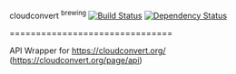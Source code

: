 cloudconvert <sup>brewing</sup> [![Build Status](https://drone.io/github.com/shamasis/cloudconvert/status.png)](https://drone.io/github.com/shamasis/cloudconvert/latest) [![Dependency Status](https://gemnasium.com/shamasis/cloudconvert.png)](https://gemnasium.com/shamasis/cloudconvert)

===============================

API Wrapper for https://cloudconvert.org/ (https://cloudconvert.org/page/api)
